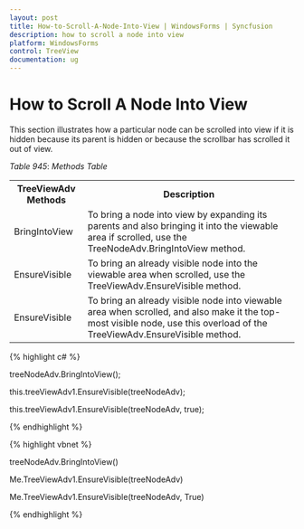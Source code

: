 ```yaml
---
layout: post
title: How-to-Scroll-A-Node-Into-View | WindowsForms | Syncfusion
description: how to scroll a node into view
platform: WindowsForms
control: TreeView 
documentation: ug
---
```


# How to Scroll A Node Into View

This section illustrates how a particular node can be scrolled into view if it is hidden because its parent is hidden or because the scrollbar has scrolled it out of view.

_Table_ _945_: _Methods Table_

<table>
<tr>
<th>
TreeViewAdv Methods</th><th>
Description</th></tr>
<tr>
<td>
BringIntoView</td><td>
To bring a node into view by expanding its parents and also bringing it into the viewable area if scrolled, use the TreeNodeAdv.BringIntoView method. </td></tr>
<tr>
<td>
EnsureVisible</td><td>
To bring an already visible node into the viewable area when scrolled, use the TreeViewAdv.EnsureVisible method. </td></tr>
<tr>
<td>
EnsureVisible</td><td>
To bring an already visible node into viewable area when scrolled, and also make it the top-most visible node, use this overload of the TreeViewAdv.EnsureVisible method. </td></tr>
</table>


{% highlight c# %}



treeNodeAdv.BringIntoView();



this.treeViewAdv1.EnsureVisible(treeNodeAdv);



this.treeViewAdv1.EnsureVisible(treeNodeAdv, true);

{% endhighlight %}

{% highlight vbnet %}



treeNodeAdv.BringIntoView()



Me.TreeViewAdv1.EnsureVisible(treeNodeAdv)



Me.TreeViewAdv1.EnsureVisible(treeNodeAdv, True)

{% endhighlight %}

